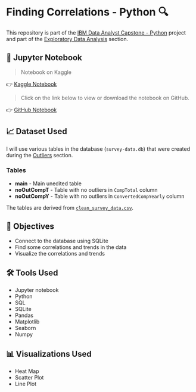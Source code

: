 # Finding Correlations - Python 🔍

<p>This repository is part of the <a href = 'https://github.com/FaiLuReH3Ro/ibm-da-capstone-py'>IBM Data Analyst Capstone - Python</a> project and part of the <a href = 'https://github.com/FaiLuReH3Ro/ibm-da-capstone-py?tab=readme-ov-file#exploratory-data'>Exploratory Data Analysis</a> section.</p>

## 📓 Jupyter Notebook

> Notebook on Kaggle

👉 [Kaggle Notebook](https://www.kaggle.com/code/failureh3ro/finding-correlations-trends-python)

> Click on the link below to view or download the notebook on GitHub.

👉 [GitHub Notebook](https://github.com/FaiLuReH3Ro/correlations-py/blob/main/Finding_Correlations.ipynb)

## 📈 Dataset Used

I will use various tables in the database (`survey-data.db`) that were created during the [Outliers](https://github.com/FaiLuReH3Ro/outliers-py) section.

### Tables

* __main__ - Main unedited table
* __noOutCompT__ - Table with no outliers in `CompTotal` column
* __noOutCompY__ - Table with no outliers in `ConvertedCompYearly` column

The tables are derived from [`clean_survey_data.csv`](https://www.kaggle.com/datasets/failureh3ro/stack-overflow-survey-2024-cleaned-data).

## 🚀 Objectives

* Connect to the database using SQLite
* Find some correlations and trends in the data
* Visualize the correlations and trends

## 🛠️ Tools Used

* Jupyter notebook
* Python
* SQL
* SQLite
* Pandas
* Matplotlib
* Seaborn
* Numpy

## 📊 Visualizations Used

* Heat Map
* Scatter Plot
* Line Plot
